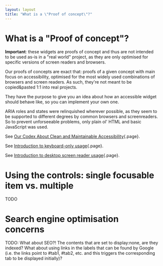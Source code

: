 ```yaml
---
layout: layout
title: "What is a \"Proof of concept\"?"
---
```


# What is a "Proof of concept"?

**Important**: these widgets are proofs of concept and thus are not intended to be used as-is in a "real world" project, as they are only optimised for specific versions of screen readers and browsers.

Our proofs of concepts are exact that: proofs of a given concept with main focus on accessibility, optimised for the most widely used combinations of browsers and screen readers. As such, they're not meant to be copied&pasted 1:1 into real projects. 

They have the purpose to give you an idea about how an accessible widget should behave like, so you can implement your own one.

ARIA roles and states were relinquished wherever possible, as they seem to be supported to different degrees by common browsers and screenreaders. So to prevent unforseeable problems, only plain ol' HTML and basic JavaScript was used.

See [Our Codex About Clean and Maintainable Accessibility](/knowledge-about-developing-and-testing-accessible-websites/our-codex-about-clean-and-maintainable-accessibility){.page}.

See [Introduction to keyboard-only usage](/knowledge-about-developing-and-testing-accessible-websites/introduction-to-keyboard-only-usage){.page}.

See [Introduction to desktop screen reader usage](/knowledge-about-developing-and-testing-accessible-websites/introduction-to-desktop-screen-reader-usage){.page}.

# Using the controls: single focusable item vs. multiple

TODO

# Search engine optimisation concerns

TODO: What about SEO?! The contents that are set to display:none, are they indexed? What about using links in the labels that can be found by Google (i.e. the links point to #tab1, #tab2, etc. and this triggers the corresponding tab to be displayed initially)?